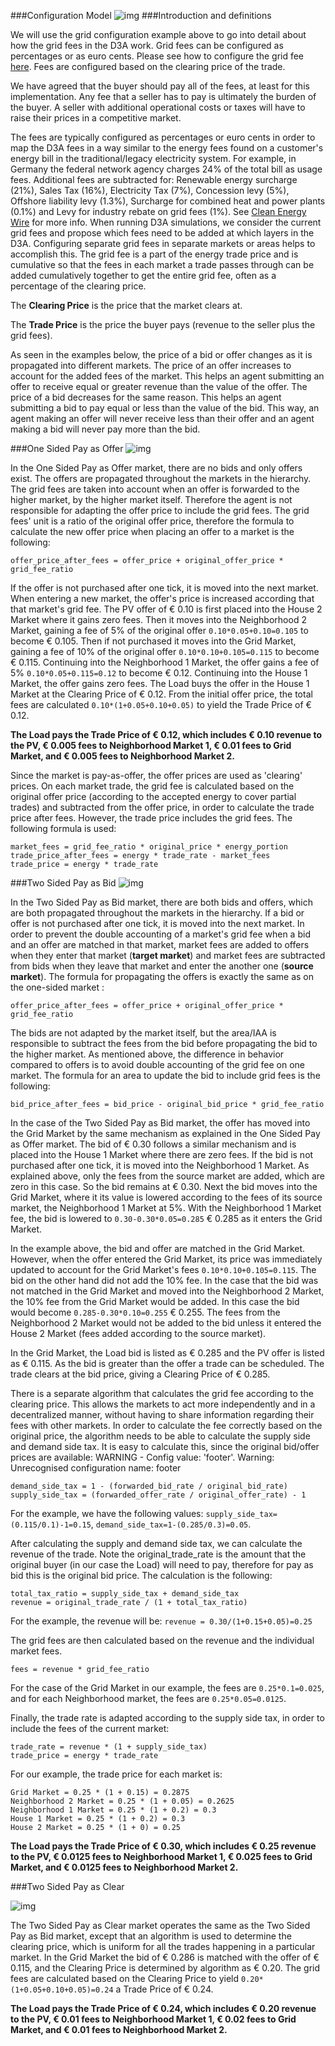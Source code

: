 ###Configuration Model
![img](img/grid-fee-1.jpg)
###Introduction and definitions

We will use the grid configuration example above to go into detail about how the grid fees in the D3A work. Grid fees can be configured as percentages or as euro cents. Please see how to configure the grid fee [here](configure-transfer-fee.md). Fees are configured based on the clearing price of the trade. 

We have agreed that the buyer should pay all of the fees, at least for this implementation. Any fee that a seller has to pay is ultimately the burden of the buyer. A seller with additional operational costs or taxes will have to raise their prices in a competitive market.

The fees are typically configured as percentages or euro cents in order to map the D3A fees in a way similar to the energy fees found on a customer's energy bill in the traditional/legacy electricity system. For example, in Germany the federal network agency charges 24% of the total bill as usage fees. Additional fees are subtracted for: Renewable energy surcharge (21%), Sales Tax (16%), Electricity Tax (7%), Concession levy (5%), Offshore liability levy (1.3%), Surcharge for combined heat and power plants (0.1%) and Levy for industry rebate on grid fees (1%). See [Clean Energy Wire](https://www.cleanenergywire.org/factsheets/what-german-households-pay-power) for more info. When running D3A simulations, we consider the current grid fees and propose which fees need to be added at which layers in the D3A. Configuring separate grid fees in separate markets or areas helps to accomplish this. The grid fee is a part of the energy trade price and is cumulative so that the fees in each market a trade passes through can be added cumulatively together to get the entire grid fee, often as a percentage of the clearing price. 

The **Clearing Price** is the price that the market clears at.

The **Trade Price** is the price the buyer pays (revenue to the seller plus the grid fees).

As seen in the examples below, the price of a bid or offer changes as it is propagated into different markets. The price of an offer increases to account for the added fees of the market. This helps an agent submitting an offer to receive equal or greater revenue than the value of the offer. The price of a bid decreases for the same reason. This helps an agent submitting a bid to pay equal or less than the value of the bid. This way, an agent making an offer will never receive less than their offer and an agent making a bid will never pay more than the bid.

###One Sided Pay as Offer
![img](img/grid-fee-2.jpg)

In the One Sided Pay as Offer market, there are no bids and only offers exist. The offers are propagated throughout the markets in the hierarchy. The grid fees are taken into account when an offer is forwarded to the higher market, by the higher market itself. Therefore the agent is not responsible for adapting the offer price to include the grid fees. The grid fees' unit is a ratio of the original offer price, therefore the formula to calculate the new offer price when placing an offer to a market is the following:

```
offer_price_after_fees = offer_price + original_offer_price * grid_fee_ratio
```
If the offer is not purchased after one tick, it is moved into the next market. When entering a new market, the offer's price is increased according that that market's grid fee. The PV offer of € 0.10 is first placed into the House 2 Market where it gains zero fees. Then it moves into the Neighborhood 2 Market, gaining a fee of 5% of the original offer `0.10*0.05+0.10=0.105` to become € 0.105. Then if not purchased it moves into the Grid Market, gaining a fee of 10% of the original offer `0.10*0.10+0.105=0.115` to become € 0.115. Continuing into the Neighborhood 1 Market, the offer gains a fee of 5% `0.10*0.05+0.115=0.12` to become € 0.12. Continuing into the House 1 Market, the offer gains zero fees. The Load buys the offer in the House 1 Market at the Clearing Price of € 0.12. From the initial offer price, the total fees are calculated `0.10*(1+0.05+0.10+0.05)` to yield the Trade Price of € 0.12.

**The Load pays the Trade Price of € 0.12, which includes € 0.10 revenue to the PV, € 0.005 fees to Neighborhood Market 1, € 0.01 fees to Grid Market, and € 0.005 fees to Neighborhood Market 2.**

Since the market is pay-as-offer, the offer prices are used as 'clearing' prices. On each market trade, the grid fee is calculated based on the original offer price (according to the accepted energy to cover partial trades) and subtracted from the offer price, in order to calculate the trade price after fees. However, the trade price includes the grid fees. The following formula is used: 
```
market_fees = grid_fee_ratio * original_price * energy_portion
trade_price_after_fees = energy * trade_rate - market_fees
trade_price = energy * trade_rate
```

###Two Sided Pay as Bid
![img](img/grid-fee-3.jpg)

In the Two Sided Pay as Bid market, there are both bids and offers, which are both propagated throughout the markets in the hierarchy. If a bid or offer is not purchased after one tick, it is moved into the next market. In order to prevent the double accounting of a market's grid fee when a bid and an offer are matched in that market, market fees are added to offers when they enter that market (**target market**) and market fees are subtracted from bids when they leave that market and enter the another one (**source market**). The formula for propagating the offers is exactly the same as on the one-sided market :
```
offer_price_after_fees = offer_price + original_offer_price * grid_fee_ratio
```
The bids are not adapted by the market itself, but the area/IAA is responsible to subtract the fees from the bid before propagating the bid to the higher market. As mentioned above, the difference in behavior compared to offers is to avoid double accounting of the grid fee on one market. The formula for an area to update the bid to include grid fees is the following:
```
bid_price_after_fees = bid_price - original_bid_price * grid_fee_ratio
```
In the case of the Two Sided Pay as Bid market, the offer has moved into the Grid Market by the same mechanism as explained in the One Sided Pay as Offer market. The bid of € 0.30 follows a similar mechanism and is placed into the House 1 Market where there are zero fees. If the bid is not purchased after one tick, it is moved into the Neighborhood 1 Market. As explained above, only the fees from the source market are added, which are zero in this case. So the bid remains at € 0.30. Next the bid moves into the Grid Market, where it its value is lowered according to the fees of its source market, the Neighborhood 1 Market at 5%. With the Neighborhood 1 Market fee, the bid is lowered to `0.30-0.30*0.05=0.285` € 0.285 as it enters the Grid Market.

In the example above, the bid and offer are matched in the Grid Market. However, when the offer entered the Grid Market, its price was immediately updated to account for the Grid Market's fees `0.10*0.10+0.105=0.115`. The bid on the other hand did not add the 10% fee. In the case that the bid was not matched in the Grid Market and moved into the Neighborhood 2 Market, the 10% fee from the Grid Market would be added. In this case the bid would become `0.285-0.30*0.10=0.255` € 0.255. The fees from the Neighborhood 2 Market would not be added to the bid unless it entered the House 2 Market (fees added according to the source market).

In the Grid Market, the Load bid is listed as € 0.285 and the PV offer is listed as € 0.115. As the bid is greater than the offer a trade can be scheduled. The trade clears at the bid price, giving a Clearing Price of € 0.285.

There is a separate algorithm that calculates the grid fee according to the clearing price. This allows the markets to act more independently and in a decentralized manner, without having to share information regarding their fees with other markets. In order to calculate the fee correctly based on the original price, the algorithm needs to be able to calculate the supply side and demand side tax. It is easy to calculate this, since the original bid/offer prices are available:
WARNING -  Config value: 'footer'. Warning: Unrecognised configuration name: footer 
```
demand_side_tax = 1 - (forwarded_bid_rate / original_bid_rate)
supply_side_tax = (forwarded_offer_rate / original_offer_rate) - 1
```

For the example, we have the following values: `supply_side_tax=(0.115/0.1)-1=0.15`, `demand_side_tax=1-(0.285/0.3)=0.05`.

After calculating the supply and demand side tax, we can calculate the revenue of the trade. Note the original_trade_rate is the amount that the original buyer (in our case the Load) will need to pay, therefore for pay as bid this is the original bid price. The calculation is the following: 
```
total_tax_ratio = supply_side_tax + demand_side_tax
revenue = original_trade_rate / (1 + total_tax_ratio)
```

For the example, the revenue will be: `revenue = 0.30/(1+0.15+0.05)=0.25`

The grid fees are then calculated based on the revenue and the individual market fees.
```
fees = revenue * grid_fee_ratio
```
For the case of the Grid Market in our example, the fees are `0.25*0.1=0.025`, and for each Neighborhood market, the fees are `0.25*0.05=0.0125`. 

Finally, the trade rate is adapted according to the supply side tax, in order to include the fees of the current market: 
```
trade_rate = revenue * (1 + supply_side_tax)
trade_price = energy * trade_rate
```
For our example, the trade price for each market is: 
```
Grid Market = 0.25 * (1 + 0.15) = 0.2875
Neighborhood 2 Market = 0.25 * (1 + 0.05) = 0.2625 
Neighborhood 1 Market = 0.25 * (1 + 0.2) = 0.3
House 1 Market = 0.25 * (1 + 0.2) = 0.3
House 2 Market = 0.25 * (1 + 0) = 0.25
```
**The Load pays the Trade Price of € 0.30, which includes € 0.25 revenue to the PV, € 0.0125 fees to Neighborhood Market 1, € 0.025 fees to Grid Market, and € 0.0125 fees to Neighborhood Market 2.**


###Two Sided Pay as Clear

![img](img/grid-fee-4.jpg)


The Two Sided Pay as Clear market operates the same as the Two Sided Pay as Bid market, except that an algorithm is used to determine the clearing price, which is uniform for all the trades happening in a particular market. In the Grid Market the bid of € 0.286 is matched with the offer of € 0.115, and the Clearing Price is determined by algorithm as € 0.20. The grid fees are calculated based on the Clearing Price to yield `0.20*(1+0.05+0.10+0.05)=0.24` a Trade Price of € 0.24.

**The Load pays the Trade Price of € 0.24, which includes € 0.20 revenue to the PV, € 0.01 fees to Neighborhood Market 1, € 0.02 fees to Grid Market, and € 0.01 fees to Neighborhood Market 2.**











